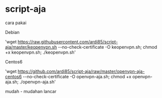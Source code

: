 script-aja
==========

cara pakai

Debian 

'wget https://raw.githubusercontent.com/ardi85/script-aja/master/keopenvpn.sh --no-check-certificate -O keopenvpn.sh; chmod +x keopenvpn.sh; ./keopenvpn.sh'

Centos6

'wget https://github.com/ardi85/script-aja/raw/master/openvpn-aja-centos6 --no-check-certificate -O openvpn-aja.sh; chmod +x openvpn-aja.sh; ./openvpn-aja.sh'

mudah - mudahan lancar
